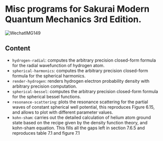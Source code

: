 # Misc programs for Sakurai Modern Quantum Mechanics 3rd Edition.

![WechatIMG149](https://user-images.githubusercontent.com/107862003/209082108-8f7952c1-f704-4735-b40d-0d1aff327a17.jpeg)

## Content

* `hydrogen-radial`: computes the arbitrary precision closed-form formula for the radial wavefunction of hydrogen atom.
* `spherical-harmonics`: computes the arbitrary precision closed-form formula for the spherical harmonics.
* `render-hydrogen`: renders hydrogen electron probability density with arbitrary precision computation.
* `spherical-bessel`: computes the arbitrary precision closed-form formula for the spherical bessel functions.
* `resonance-scattering`: plots the resonance scattering for the partial waves of constant spherical well potential, this reproduces Figure 6.15, and allows to plot with different parameter values.
* `kohn-sham`: carries out the detailed calculation of helium atom ground state based on the recipe given by the density function theory, and kohn-sham equation. This fills all the gaps left in section 7.6.5 and reproduces table 7.1 and figure 7.1
